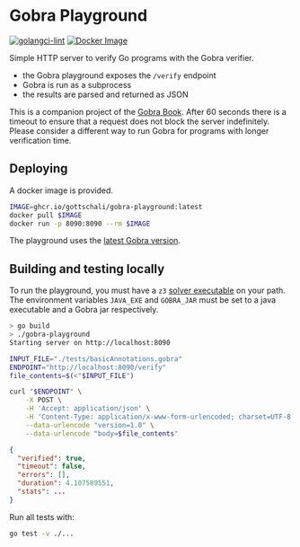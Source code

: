 # Gobra Playground
[![golangci-lint](https://github.com/gottschali/gobra-playground/actions/workflows/ci.yml/badge.svg)](https://github.com/gottschali/gobra-playground/actions/workflows/ci.yml)
[![Docker Image](https://github.com/gottschali/gobra-playground/actions/workflows/docker-image.yml/badge.svg)](https://github.com/gottschali/gobra-playground/actions/workflows/docker-image.yml)

Simple HTTP server to verify Go programs with the Gobra verifier.
- the Gobra playground exposes the `/verify` endpoint
- Gobra is run as a subprocess
- the results are parsed and returned as JSON

This is a companion project of the [Gobra Book](https://github.com/viperproject/gobra-book).
After 60 seconds there is a timeout to ensure that a request does not block the server indefinitely.
Please consider a different way to run Gobra for programs with longer verification time.

<!-- small diagram? -->
<!-- insert demo -->

## Deploying
A docker image is provided.
``` sh
IMAGE=ghcr.io/gottschali/gobra-playground:latest
docker pull $IMAGE
docker run -p 8090:8090 --rm $IMAGE
```
The playground uses the [latest Gobra version](https://github.com/viperproject/gobra/pkgs/container/gobra).


## Building and testing locally
To run the playground, you must have a `z3` [solver executable](https://github.com/Z3Prover/z3) on your path.
The environment variables `JAVA_EXE` and `GOBRA_JAR` must be set to a java executable and a Gobra jar respectively.

``` bash
> go build
> ./gobra-playground
Starting server on http://localhost:8090
```
``` bash
INPUT_FILE="./tests/basicAnnotations.gobra"
ENDPOINT="http://localhost:8090/verify"
file_contents=$(<"$INPUT_FILE")

curl "$ENDPOINT" \
    -X POST \
    -H 'Accept: application/json' \
    -H 'Content-Type: application/x-www-form-urlencoded; charset=UTF-8' \
    --data-urlencode "version=1.0" \
    --data-urlencode "body=$file_contents"
```
``` json
{
  "verified": true,
  "timeout": false,
  "errors": [],
  "duration": 4.107589551,
  "stats": ...
}
```

Run all tests with:
``` bash
go test -v ./... 
```
  
